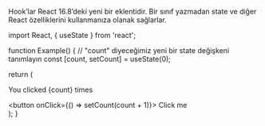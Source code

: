 Hook’lar React 16.8’deki yeni bir eklentidir. Bir sınıf yazmadan state ve diğer React özelliklerini kullanmanıza olanak sağlarlar.

import React, { useState } from 'react';

function Example() {
  // "count" diyeceğimiz yeni bir state değişkeni tanımlayın
  const [count, setCount] = useState(0);

  return (
    <div>
      <p>You clicked {count} times</p>
      <button onClick={() => setCount(count + 1)}>
        Click me
      </button>
    </div>
  );
}
